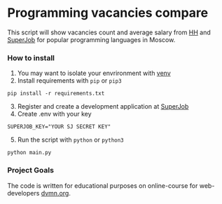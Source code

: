 # Programming vacancies compare

This script will show vacancies count and average salary from [HH](https://hh.ru) and [SuperJob](https://superjob.ru) for popular programming languages in Moscow.

### How to install

1. You may want to isolate your envrironment with [venv](https://docs.python.org/3/library/venv.html)
2. Install requirements with `pip` or `pip3`
```
pip install -r requirements.txt
```
3. Register and create a development application at [SuperJob](https://api.superjob.ru/)
4. Create .env with your key
```
SUPERJOB_KEY="YOUR SJ SECRET KEY"
```
5. Run the script with `python` or `python3`
```
python main.py
```

### Project Goals

The code is written for educational purposes on online-course for web-developers [dvmn.org](https://dvmn.org/).